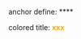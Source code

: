 anchor define:
<span id="">****</span><br>

colored title:
**<font style="color:Orange">xxx</font>**<br>
